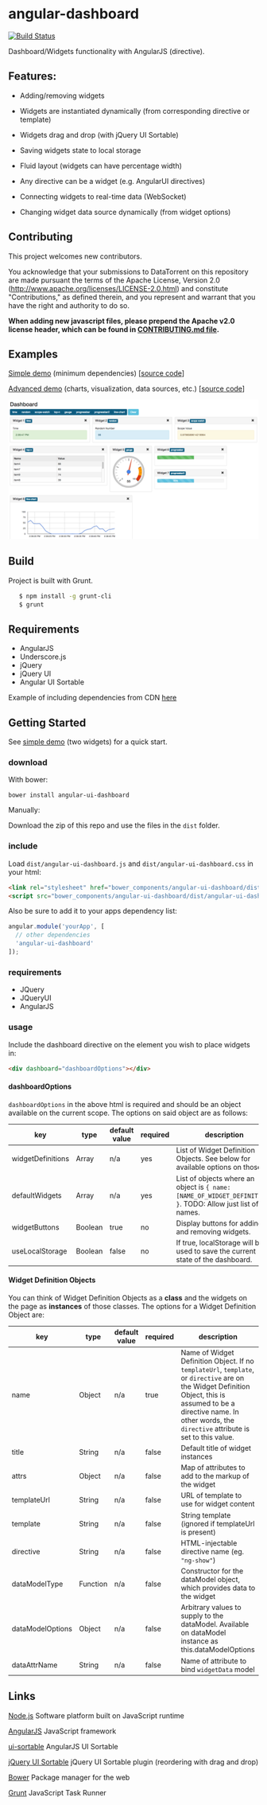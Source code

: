 angular-dashboard
====================

[![Build Status](https://travis-ci.org/DataTorrent/malhar-angular-dashboard.svg?branch=master)](https://travis-ci.org/DataTorrent/malhar-angular-dashboard)

Dashboard/Widgets functionality with AngularJS (directive).


Features:
---------

 - Adding/removing widgets

 - Widgets are instantiated dynamically (from corresponding directive or template)

 - Widgets drag and drop (with jQuery UI Sortable)

 - Saving widgets state to local storage

 - Fluid layout (widgets can have percentage width)

 - Any directive can be a widget (e.g. AngularUI directives)

 - Connecting widgets to real-time data (WebSocket)

 - Changing widget data source dynamically (from widget options)

## Contributing

This project welcomes new contributors.

You acknowledge that your submissions to DataTorrent on this repository are made pursuant the terms of the Apache License, Version 2.0 (http://www.apache.org/licenses/LICENSE-2.0.html) and constitute "Contributions," as defined therein, and you represent and warrant that you have the right and authority to do so.

**When adding new javascript files, please prepend the Apache v2.0 license header, which can be found in [CONTRIBUTING.md file](https://github.com/DataTorrent/malhar-angular-dashboard/blob/master/CONTRIBUTING.md).**


## Examples

[Simple demo](http://datatorrent.github.io/malhar-angular-dashboard/#/) (minimum dependencies) [[source code](demo)]

[Advanced demo](http://nickholub.github.io/angular-dashboard-app) (charts, visualization, data sources, etc.) [[source code](https://github.com/nickholub/angular-dashboard-app)]

![AngularJS Dashboard](docs/AngularJSDashboard.png "AngularJS Dashboard")

## Build

 Project is built with Grunt.

 ``` bash
    $ npm install -g grunt-cli
    $ grunt
 ```

## Requirements

- AngularJS
- Underscore.js
- jQuery
- jQuery UI
- Angular UI Sortable

Example of including dependencies from CDN [here](demo/index.html)

Getting Started
-----------------

See [simple demo](demo) (two widgets) for a quick start.

### download

With bower:

```
bower install angular-ui-dashboard
```
Manually:

Download the zip of this repo and use the files in the `dist` folder.

### include

Load `dist/angular-ui-dashboard.js` and `dist/angular-ui-dashboard.css` in your html:

```HTML
<link rel="stylesheet" href="bower_components/angular-ui-dashboard/dist/angular-ui-dashboard.css">
<script src="bower_components/angular-ui-dashboard/dist/angular-ui-dashboard.js"></script>
```

Also be sure to add it to your apps dependency list:

```JavaScript
angular.module('yourApp', [
  // other dependencies
  'angular-ui-dashboard'
]);
```

### requirements

- JQuery
- JQueryUI
- AngularJS

### usage

Include the dashboard directive on the element you wish to place widgets in:

```HTML
<div dashboard="dashboardOptions"></div>
```

#### dashboardOptions

`dashboardOptions` in the above html is required and should be an object available on the current scope. The options on said object are as follows:


key | type | default value | required | description 
--- | ---- | ------------- | -------- | -----------
 widgetDefinitions | Array | n/a | yes | List of Widget Definition Objects. See below for available options on those. 
 defaultWidgets    | Array | n/a | yes | List of objects where an object is `{ name: [NAME_OF_WIDGET_DEFINITION] }`. TODO: Allow just list of names. 
 widgetButtons     | Boolean | true | no | Display buttons for adding and removing widgets. 
 useLocalStorage   | Boolean | false | no | If true, localStorage will be used to save the current state of the dashboard. 

#### Widget Definition Objects

You can think of Widget Definition Objects as a __class__ and the widgets on the page as __instances__ of those classes. The options for a Widget Definition Object are:


key               | type     | default value | required | description 
----------------- | ------   | ------------- | -------- | -----------
name              | Object   | n/a           | true     | Name of Widget Definition Object. If no `templateUrl`, `template`, or `directive` are on the Widget Definition Object, this is assumed to be a directive name. In other words, the `directive` attribute is set to this value.
title             | String   | n/a           | false    | Default title of widget instances
attrs             | Object   | n/a           | false    | Map of attributes to add to the markup of the widget
templateUrl       | String   | n/a           | false    | URL of template to use for widget content
template          | String   | n/a           | false    | String template (ignored if templateUrl is present)
directive         | String   | n/a           | false    | HTML-injectable directive name (eg. `"ng-show"`)
dataModelType     | Function | n/a           | false    | Constructor for the dataModel object, which provides data to the widget
dataModelOptions  | Object   | n/a           | false    | Arbitrary values to supply to the dataModel. Available on dataModel instance as this.dataModelOptions
dataAttrName      | String   | n/a           | false    | Name of attribute to bind `widgetData` model


Links
-----

[Node.js](http://nodejs.org/) Software platform built on JavaScript runtime

[AngularJS](http://angularjs.org/) JavaScript framework

[ui-sortable](https://github.com/angular-ui/ui-sortable) AngularJS UI Sortable

[jQuery UI Sortable](http://jqueryui.com/sortable/) jQuery UI Sortable plugin (reordering with drag and drop)

[Bower](http://bower.io/) Package manager for the web

[Grunt](http://gruntjs.com/) JavaScript Task Runner
